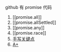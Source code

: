github 有 promise 代码
1. [[promise.all]]
2. [[promise.allSettled]]
3. [[promise.any]]
4. [[promise.race]]
5. [手写关键点](手写关键点.md)
6. [A+](A+.md)